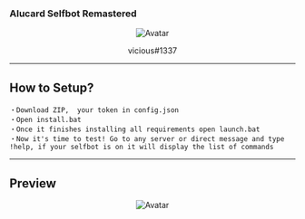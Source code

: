 ### Alucard Selfbot Remastered

<p align="center">  
  <img src="https://media.discordapp.net/attachments/804116372841693184/807417562224787466/ALUCARD-RESIZED.png" alt="Avatar">
</p>
<p align="center">
    vicious#1337
<p align="center">
</p>
<p align="center">
  
-----

## How to Setup?

<!--START_SECTION:waka-->
```text
・Download ZIP,  your token in config.json
・Open install.bat 
・Once it finishes installing all requirements open launch.bat
・Now it's time to test! Go to any server or direct message and type !help, if your selfbot is on it will display the list of commands
```
<!--END_SECTION:waka-->

-----

## Preview


<p align="center">
  <img src="https://media.discordapp.net/attachments/804116372841693184/807416983461167124/alucard.JPG" alt="Avatar">
</p>
